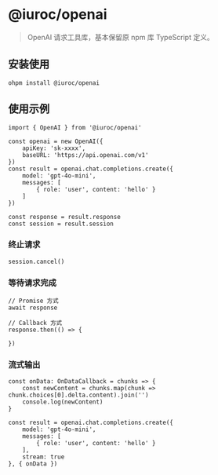 # @iuroc/openai

> OpenAI 请求工具库，基本保留原 npm 库 TypeScript 定义。

## 安装使用

```shell
ohpm install @iuroc/openai
```

## 使用示例

```extendtypescript
import { OpenAI } from '@iuroc/openai'

const openai = new OpenAI({
    apiKey: 'sk-xxxx',
    baseURL: 'https://api.openai.com/v1'
})
const result = openai.chat.completions.create({
    model: 'gpt-4o-mini',
    messages: [
        { role: 'user', content: 'hello' }
    ]
})

const response = result.response
const session = result.session
```

### 终止请求

```extendtypescript
session.cancel()
```

### 等待请求完成

```extendtypescript
// Promise 方式
await response

// Callback 方式
response.then(() => {

})
```

### 流式输出

```extendtypescript
const onData: OnDataCallback = chunks => {
    const newContent = chunks.map(chunk => chunk.choices[0].delta.content).join('')
    console.log(newContent)
}

const result = openai.chat.completions.create({
    model: 'gpt-4o-mini',
    messages: [
        { role: 'user', content: 'hello' }
    ],
    stream: true
}, { onData })
```